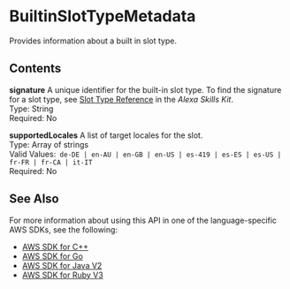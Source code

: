 # BuiltinSlotTypeMetadata<a name="API_BuiltinSlotTypeMetadata"></a>

Provides information about a built in slot type\.

## Contents<a name="API_BuiltinSlotTypeMetadata_Contents"></a>

 **signature**   <a name="lex-Type-BuiltinSlotTypeMetadata-signature"></a>
A unique identifier for the built\-in slot type\. To find the signature for a slot type, see [Slot Type Reference](https://developer.amazon.com/public/solutions/alexa/alexa-skills-kit/docs/built-in-intent-ref/slot-type-reference) in the *Alexa Skills Kit*\.  
Type: String  
Required: No

 **supportedLocales**   <a name="lex-Type-BuiltinSlotTypeMetadata-supportedLocales"></a>
A list of target locales for the slot\.   
Type: Array of strings  
Valid Values:` de-DE | en-AU | en-GB | en-US | es-419 | es-ES | es-US | fr-FR | fr-CA | it-IT`   
Required: No

## See Also<a name="API_BuiltinSlotTypeMetadata_SeeAlso"></a>

For more information about using this API in one of the language\-specific AWS SDKs, see the following:
+  [AWS SDK for C\+\+](https://docs.aws.amazon.com/goto/SdkForCpp/lex-models-2017-04-19/BuiltinSlotTypeMetadata) 
+  [AWS SDK for Go](https://docs.aws.amazon.com/goto/SdkForGoV1/lex-models-2017-04-19/BuiltinSlotTypeMetadata) 
+  [AWS SDK for Java V2](https://docs.aws.amazon.com/goto/SdkForJavaV2/lex-models-2017-04-19/BuiltinSlotTypeMetadata) 
+  [AWS SDK for Ruby V3](https://docs.aws.amazon.com/goto/SdkForRubyV3/lex-models-2017-04-19/BuiltinSlotTypeMetadata) 